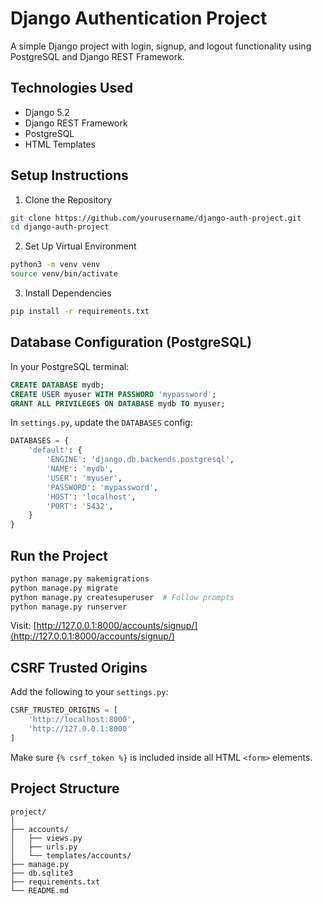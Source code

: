 # Django Authentication Project

A simple Django project with login, signup, and logout functionality using PostgreSQL and Django REST Framework.

## Technologies Used

- Django 5.2
- Django REST Framework
- PostgreSQL
- HTML Templates

## Setup Instructions

1. Clone the Repository

```bash
git clone https://github.com/yourusername/django-auth-project.git
cd django-auth-project
```

2. Set Up Virtual Environment

```bash
python3 -m venv venv
source venv/bin/activate
```

3. Install Dependencies

```bash
pip install -r requirements.txt
```

## Database Configuration (PostgreSQL)

In your PostgreSQL terminal:

```sql
CREATE DATABASE mydb;
CREATE USER myuser WITH PASSWORD 'mypassword';
GRANT ALL PRIVILEGES ON DATABASE mydb TO myuser;
```

In `settings.py`, update the `DATABASES` config:

```python
DATABASES = {
    'default': {
        'ENGINE': 'django.db.backends.postgresql',
        'NAME': 'mydb',
        'USER': 'myuser',
        'PASSWORD': 'mypassword',
        'HOST': 'localhost',
        'PORT': '5432',
    }
}
```

## Run the Project

```bash
python manage.py makemigrations
python manage.py migrate
python manage.py createsuperuser  # Follow prompts
python manage.py runserver
```

Visit: [http://127.0.0.1:8000/accounts/signup/](http://127.0.0.1:8000/accounts/signup/)



## CSRF Trusted Origins

Add the following to your `settings.py`:

```python
CSRF_TRUSTED_ORIGINS = [
    'http://localhost:8000',
    'http://127.0.0.1:8000'
]
```

Make sure `{% csrf_token %}` is included inside all HTML `<form>` elements.

##  Project Structure

```
project/
│
├── accounts/
│   ├── views.py
│   ├── urls.py
│   └── templates/accounts/
├── manage.py
├── db.sqlite3
├── requirements.txt
└── README.md
